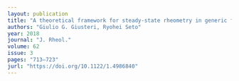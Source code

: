 ```yaml
---
layout: publication
title: "A theoretical framework for steady-state rheometry in generic flow conditions"
authors: "Giulio G. Giusteri, Ryohei Seto"
year: 2018
journal: "J. Rheol."
volume: 62
issue: 3
pages: "713–723"
jurl: "https://doi.org/10.1122/1.4986840"
---
```

